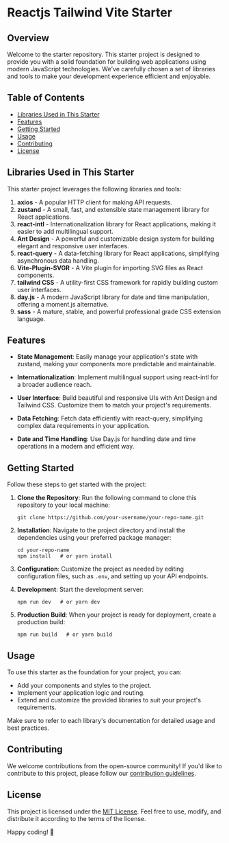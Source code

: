 # Reactjs Tailwind Vite Starter

## Overview

Welcome to the starter repository. This starter project is designed to provide you with a solid foundation for building web applications using modern JavaScript technologies. We've carefully chosen a set of libraries and tools to make your development experience efficient and enjoyable.

## Table of Contents

- [Libraries Used in This Starter](#libraries-used-in-this-starter)
- [Features](#features)
- [Getting Started](#getting-started)
- [Usage](#usage)
- [Contributing](#contributing)
- [License](#license)

## Libraries Used in This Starter

This starter project leverages the following libraries and tools:

1. **axios** - A popular HTTP client for making API requests.
2. **zustand** - A small, fast, and extensible state management library for React applications.
3. **react-intl** - Internationalization library for React applications, making it easier to add multilingual support.
4. **Ant Design** - A powerful and customizable design system for building elegant and responsive user interfaces.
5. **react-query** - A data-fetching library for React applications, simplifying asynchronous data handling.
6. **Vite-Plugin-SVGR** - A Vite plugin for importing SVG files as React components.
7. **tailwind CSS** - A utility-first CSS framework for rapidly building custom user interfaces.
8. **day.js** - A modern JavaScript library for date and time manipulation, offering a moment.js alternative.
9. **sass** - A mature, stable, and powerful professional grade CSS extension language.

## Features

- **State Management**: Easily manage your application's state with zustand, making your components more predictable and maintainable.

- **Internationalization**: Implement multilingual support using react-intl for a broader audience reach.

- **User Interface**: Build beautiful and responsive UIs with Ant Design and Tailwind CSS. Customize them to match your project's requirements.

- **Data Fetching**: Fetch data efficiently with react-query, simplifying complex data requirements in your application.

- **Date and Time Handling**: Use Day.js for handling date and time operations in a modern and efficient way.

## Getting Started

Follow these steps to get started with the project:

1. **Clone the Repository**: Run the following command to clone this repository to your local machine:

   ```
   git clone https://github.com/your-username/your-repo-name.git
   ```

2. **Installation**: Navigate to the project directory and install the dependencies using your preferred package manager:

   ```
   cd your-repo-name
   npm install   # or yarn install
   ```

3. **Configuration**: Customize the project as needed by editing configuration files, such as `.env`, and setting up your API endpoints.

4. **Development**: Start the development server:

   ```
   npm run dev   # or yarn dev
   ```

5. **Production Build**: When your project is ready for deployment, create a production build:

   ```
   npm run build   # or yarn build
   ```

## Usage

To use this starter as the foundation for your project, you can:

- Add your components and styles to the project.
- Implement your application logic and routing.
- Extend and customize the provided libraries to suit your project's requirements.

Make sure to refer to each library's documentation for detailed usage and best practices.

## Contributing

We welcome contributions from the open-source community! If you'd like to contribute to this project, please follow our [contribution guidelines](CONTRIBUTING.md).

## License

This project is licensed under the [MIT License](LICENSE.md). Feel free to use, modify, and distribute it according to the terms of the license.

Happy coding! 🚀
